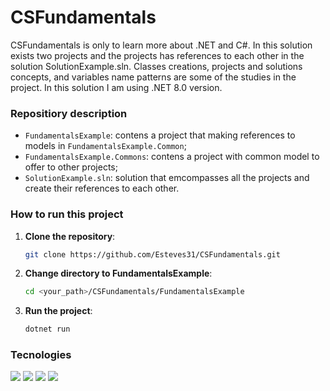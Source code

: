 # CSFundamentals

CSFundamentals is only to learn more about .NET and C#. In this solution exists two projects
and the projects has references to each other in the solution SolutionExample.sln. Classes creations,
projects and solutions concepts, and variables name patterns are some of the studies in the project.
In this solution I am using .NET 8.0 version.

### Repositiory description
- `FundamentalsExample`: contens a project that making references to models in `FundamentalsExample.Common`;
- `FundamentalsExample.Commons`: contens a project with common model to offer to other projects;
- `SolutionExample.sln`: solution that emcompasses all the projects and create their references to each other.

### How to run this project

1. **Clone the repository**:
   ```bash
   git clone https://github.com/Esteves31/CSFundamentals.git

2. **Change directory to FundamentalsExample**:
   ```bash
   cd <your_path>/CSFundamentals/FundamentalsExample

3. **Run the project**:
   ```bash
   dotnet run
   ```

### Tecnologies
<a href="https://skillicons.dev"><img src="https://skillicons.dev/icons?i=cs" /></a>
<a href="https://skillicons.dev"><img src="https://skillicons.dev/icons?i=dotnet" /></a>
<a href="https://skillicons.dev"><img src="https://skillicons.dev/icons?i=git" /></a>
<a href="https://skillicons.dev"><img src="https://skillicons.dev/icons?i=github" /></a>
